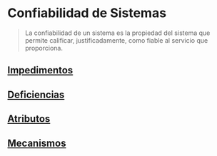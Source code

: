 # Confiabilidad de Sistemas
> La confiabilidad de un sistema es la propiedad del sistema que permite calificar, justificadamente, como fiable al servicio que proporciona.

## [Impedimentos](./impediments.md)

## [Deficiencias](./deficiencies.md)

## [Atributos](./attributes.md)

## [Mecanismos](./mechanisms.md)